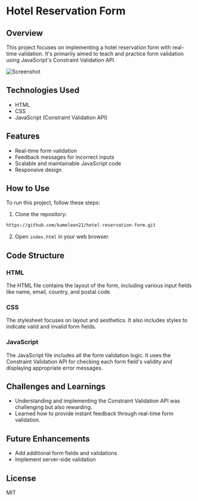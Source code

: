 # Hotel Reservation Form

## Overview

This project focuses on implementing a hotel reservation form with real-time validation. It's primarily aimed to teach and practice form validation using JavaScript's Constraint Validation API.

![Screenshot](path/to/screenshot)

## Technologies Used

- HTML
- CSS
- JavaScript (Constraint Validation API)

## Features

- Real-time form validation
- Feedback messages for incorrect inputs
- Scalable and maintainable JavaScript code
- Responsive design

## How to Use

To run this project, follow these steps:

1. Clone the repository:

```bash
https://github.com/kameleon21/hotel-reservation-form.git
```

2. Open `index.html` in your web browser.

## Code Structure

### HTML

The HTML file contains the layout of the form, including various input fields like name, email, country, and postal code.

### CSS

The stylesheet focuses on layout and aesthetics. It also includes styles to indicate valid and invalid form fields.

### JavaScript

The JavaScript file includes all the form validation logic. It uses the Constraint Validation API for checking each form field's validity and displaying appropriate error messages.

## Challenges and Learnings

- Understanding and implementing the Constraint Validation API was challenging but also rewarding.
- Learned how to provide instant feedback through real-time form validation.

## Future Enhancements

- Add additional form fields and validations
- Implement server-side validation

## License

MIT


